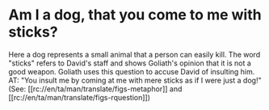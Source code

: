 # Am I a dog, that you come to me with sticks?

Here a dog represents a small animal that a person can easily kill. The word "sticks" refers to David's staff and shows Goliath's opinion that it is not a good weapon. Goliath uses this question to accuse David of insulting him. AT: "You insult me by coming at me with mere sticks as if I were just a dog!" (See: [[rc://en/ta/man/translate/figs-metaphor]] and [[rc://en/ta/man/translate/figs-rquestion]])

